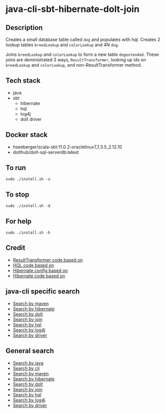 # java-cli-sbt-hibernate-dolt-join

## Description
Creates a small database table
called `dog` and populates with
hql. Creates 2 lookup tables `breedLookup`
and `colorLookup` and 4N `dog`.

Joins `breedLookup` and `colorLookup`
to form a new table `dogextended`. These
joins are deministrated 3 ways, `ResultTransformer`,
looking up ids on `breedLookup` and `colorLookup`,
and non-ResultTransformer method.

## Tech stack
- java
- sbt
  - hibernate
  - hql
  - log4j
  - dolt driver

## Docker stack
- hseeberger/scala-sbt:11.0.2-oraclelinux7_1.3.5_2.12.10
- dolthub/dolt-sql-serverdb:latest

## To run
`sudo ./install.sh -u`

## To stop
`sudo ./install.sh -d`
## For help
`sudo ./install.sh -h`

## Credit
- [ResultTransformer code based on](https://thorben-janssen.com/hibernate-resulttransformer/)
- [HQL code based on](https://www.journaldev.com/2954/hibernate-query-language-hql-example-tutorial)
- [Hibernate config based on](https://www.theserverside.com/blog/Coffee-Talk-Java-News-Stories-and-Opinions/An-example-hibernatecfgxml-for-MySQL-8-and-Hibernate-5)
- [Hibernate code based on](https://github.com/lokeshgupta1981/hibernate/tree/master/hibernate-hello-world)

## java-cli specific search
- [Search by maven](https://github.com/bearddan2000?tab=repositories&q=java-cli-maven&type=&language=&sort=)
- [Search by hibernate](https://github.com/bearddan2000?tab=repositories&q=java-cli-hibernate&type=&language=&sort=)
- [Search by dolt](https://github.com/bearddan2000?tab=repositories&q=java-cli-mysql&type=&language=&sort=)
- [Search by join](https://github.com/bearddan2000?tab=repositories&q=java-cli-join&type=&language=&sort=)
- [Search by hql](https://github.com/bearddan2000?tab=repositories&q=java-cli-hql&type=&language=&sort=)
- [Search by log4j](https://github.com/bearddan2000?tab=repositories&q=java-cli-log4j&type=&language=&sort=)
- [Search by driver](https://github.com/bearddan2000?tab=repositories&q=java-cli-driver&type=&language=&sort=)

## General search
- [Search by java](https://github.com/bearddan2000?tab=repositories&q=java&type=&language=&sort=)
- [Search by cli](https://github.com/bearddan2000?tab=repositories&q=cli&type=&language=&sort=)
- [Search by maven](https://github.com/bearddan2000?tab=repositories&q=maven&type=&language=&sort=)
- [Search by hibernate](https://github.com/bearddan2000?tab=repositories&q=hibernate&type=&language=&sort=)
- [Search by dolt](https://github.com/bearddan2000?tab=repositories&q=mysql&type=&language=&sort=)
- [Search by join](https://github.com/bearddan2000?tab=repositories&q=join&type=&language=&sort=)
- [Search by hql](https://github.com/bearddan2000?tab=repositories&q=hql&type=&language=&sort=)
- [Search by log4j](https://github.com/bearddan2000?tab=repositories&q=log4j&type=&language=&sort=)
- [Search by driver](https://github.com/bearddan2000?tab=repositories&q=driver&type=&language=&sort=)
